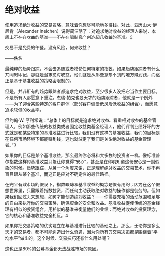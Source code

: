 # 绝对收益

使用追求绝对收益的交易策略，意味着你想尽可能地多赚钱。对此，亚历山大·伊尼肯（Alexander Ineichen）说得简洁明了：对追求绝对收益的经理人来说，本质上不存在收益的基准——不存在限制资产创造超凡收益的基准。2

交易不是免费的午餐。没有风险，何来收益？

——佚名

最纯粹的趋势跟踪，不会去追随或者模仿任何特定的指数。如果趋势跟踪者有什么共同的印记，那就是追求绝对收益。他们就是从那些意想不到的地方赚到钱，而这正是基于基准收益的策略会限制的。

但是，并非所有的趋势跟踪者都追求绝对收益，至少很多人没把它当作主要目标。不是所有人都愿意下重注。杰瑞·帕克也是天才的趋势跟踪者，他就是一个例外——为了迎合某些特定的客户群体（部分客户偏爱低风险低收益的组合），而愿意追求较低的收益率。

但约翰·W. 亨利常说：“总体上的目标就是追求绝对收益。看重相对收益的基金管理人，例如那些传统的权益类或者固定收益类基金经理人，他们评判业绩好坏的方式就是和某些特定的基准收益进行比较。我们没有这样的基准收益，我们的目标是在任何市场环境下都能赚到钱，这也就注定了我们是关注绝对收益的基金管理者。”3

如果你的目标是某个基准收益，那么最终你必将和大多数的投资者一样。像标准普尔指数这样的基准收益只能让你觉得“安心”，甚至是在你明知道这份安心是一副假象的时候。趋势跟踪，从另一个角度来讲，正是理解绝对收益的交易艺术，你不再盲目跟从某个基准，而这正是应对不确定性的最佳路径。

在完全有效市场的假设下，指数跟踪和基准收益的概念是很有用的；因为在这个假想世界里，只需跟着指数投资，而任何主动获取绝对收益的操作都是徒劳的。但如果我们回过头来想想，如何才能创造绝对收益？——你需要充裕的活动范围和足够的自由来执行你的交易策略，确保资金的安全和收益。基准收益促使传统的基金经理有相似的投资组合，用相似的基准来衡量他们的业绩；而绝对收益的投资理念，它的核心和基准收益完全相反。4

如果你把交易策略的优劣建立在与基准进行比较的基础之上，那么，无论你是多么天才的交易者，都不可能创造出什么奇迹，因为你所有的交易决策都是围绕着“平均水平”做出的。这个时候，交易技巧还有什么用处呢？

这也正是80%的公募基金都无法战胜市场的原因。